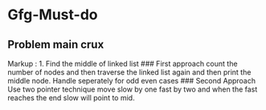 # Gfg-Must-do


## Problem main crux
Markup : 1. Find the middle of linked list 
    ### First approach
    count the number of nodes and then traverse the linked list again and then print the middle node.
    Handle seperately for odd even cases
    ### Second Approach
    Use two pointer technique move slow by one fast by two and when the fast reaches the end 
    slow will point to mid.
    
